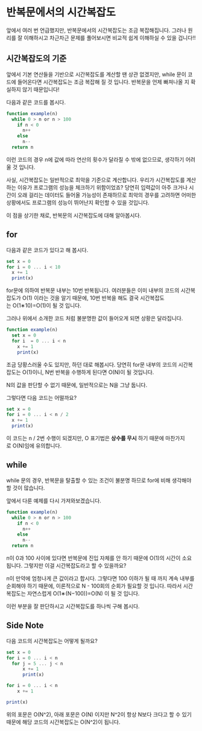 # 반복문에서의 시간복잡도

앞에서 여러 번 언급했지만, 반복문에서의 시간복잡도는 조금 복잡해집니다. 그러나 원리를 잘 이해하시고 차근차근 문제를 풀어보시면 비교적 쉽게 이해하실 수 있을 겁니다!!

## 시간복잡도의 기준

앞에서 기본 연산들을 기반으로 시간복잡도를 계산할 땐 상관 없겠지만, while 문이 코드에 들어온다면 시간복잡도는 조금 복잡해 질 것 입니다. 반복문을 언제 빠져나올 지 확실하지 않기 때문입니다!

다음과 같은 코드를 봅시다.

```jsx
function example(n)
  while 0 > n or n > 100
    if n < 0
      n++
    else
      n--
  return n
```

이런 코드의 경우 n에 값에 따라 연산의 횟수가 달라질 수 밖에 없으므로, 생각하기 어려울 것 입니다.

사실, 시간복잡도는 일반적으로 최악을 기준으로 계산합니다. 우리가 시간복잡도를 계산하는 이유가 프로그램의 성능을 체크하기 위함이었죠? 당연히 입력값이 아주 크거나 시간이 오래 걸리는 데이터도 들어올 가능성이 존재하므로 최악의 경우를 고려하면 어떠한 상황에서도 프로그램의 성능이 뛰어난지 확인할 수 있을 것입니다.

이 점을 상기한 채로, 반복문의 시간복잡도에 대해 알아봅시다.

## for

다음과 같은 코드가 있다고 해 봅시다.

```jsx
set x = 0
for i = 0 ... i < 10
  x += 1
  print(x)
```

for문에 의하여 반복문 내부는 10번 반복됩니다. 여러분들은 이미 내부의 코드의 시간복잡도가 O(1) 이라는 것을 알기 때문에, 10번 반복을 해도 결국 시간복잡도는 O(1∗10)=O(1)이 될 것 입니다.

그러나 위에서 소개한 코드 처럼 불분명한 값이 들어오게 되면 상황은 달라집니다.

```jsx
function example(n)
  set x = 0
  for i  = 0 ... i < n
    x += 1
    print(x) 
```

조금 당황스러울 수도 있지만, 하던 대로 해봅시다. 당연히 for문 내부의 코드의 시간복잡도는 O(1)이니, N번 반복을 수행하게 된다면 O(N)이 될 것입니다.

N의 값을 판단할 수 없기 때문에, 일반적으로는 N을 그냥 둡니다.

그렇다면 다음 코드는 어떨까요?

```jsx
set x = 0
for i = 0 ... i < n / 2
  x += 1
  print(x)
```

이 코드는 n / 2​번 수행이 되겠지만, O 표기법은 **상수를 무시** 하기 때문에 마찬가지로 O(N)임에 유의합니다.

## while

while 문의 경우, 반복문을 탈출할 수 있는 조건이 불분명 하므로 for에 비해 생각해야 할 것이 많습니다.

앞에서 다룬 예제를 다시 가져와보겠습니다.

```jsx
function example(n)
  while 0 > n or n > 100
    if n < 0
      n++
    else
      n--
  return n
```

n이 0과 100 사이에 있다면 반복문에 진입 자체를 안 하기 때문에 O(1)의 시간이 소요됩니다. 그렇지만 이걸 시간복잡도라고 할 수 있을까요?

n이 만약에 엄청나게 큰 값이라고 합시다. 그렇다면 100 이하가 될 때 까지 계속 내부를 순회해야 하기 때문에, 이론적으로 N - 100회의 순회가 필요할 것 입니다. 따라서 시간복잡도는 자연스럽게 O(1∗(N−100))=O(N) 이 될 것 입니다.

이런 부분을 잘 판단하시고 시간복잡도를 하나씩 구해 봅시다.

## Side Note

다음 코드의 시간복잡도는 어떻게 될까요?

```jsx
set x = 0
for i = 0 ... i < n
  for j = 5 ... j < n
      x += 1
      print(x)

for i = 0 ... i < n
    x += 1

print(x)
```

위의 포문은 O(N^2), 아래 포문은 O(N) 이지만 N^2이 항상 N보다 크다고 할 수 있기 때문에 해당 코드의 시간복잡도는 O(N^2)이 됩니다.
